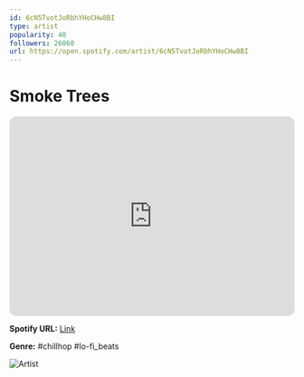 ```yaml
---
id: 6cN5TvotJoRbhYHoCHw8BI
type: artist
popularity: 40
followers: 26060
url: https://open.spotify.com/artist/6cN5TvotJoRbhYHoCHw8BI
---
```

# Smoke Trees

<iframe style="border-radius:12px" src="https://open.spotify.com/embed/artist/6cN5TvotJoRbhYHoCHw8BI" width="100%" height="352" frameBorder="0" allowfullscreen="" allow="autoplay; clipboard-write; encrypted-media; fullscreen; picture-in-picture" loading="lazy"></iframe>

**Spotify URL:** [Link](https://open.spotify.com/artist/6cN5TvotJoRbhYHoCHw8BI)

**Genre:**  #chillhop #lo-fi_beats

![Artist](https://i.scdn.co/image/ab6761610000e5eb41707e2d19032c8f717d775e)
